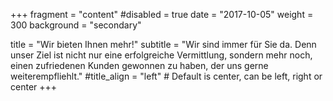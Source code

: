 +++
fragment = "content"
#disabled = true
date = "2017-10-05"
weight = 300
background = "secondary"

title = "Wir bieten Ihnen mehr!"
subtitle = "Wir sind immer für Sie da. Denn unser Ziel ist nicht nur eine erfolgreiche Vermittlung, sondern mehr noch, einen zufriedenen Kunden gewonnen zu haben, der uns gerne weiterempfliehlt."
#title_align = "left" # Default is center, can be left, right or center
+++